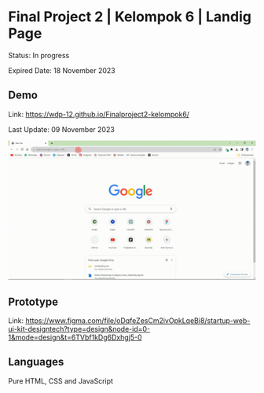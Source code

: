 # Final Project 2 | Kelompok 6 | Landig Page

Status: In progress

Expired Date: 18 November 2023

## Demo
Link: https://wdp-12.github.io/Finalproject2-kelompok6/

Last Update: 09 November 2023

![alt](https://raw.githubusercontent.com/wdp-12/Finalproject2-kelompok6/main/assets/demo.gif)

## Prototype

Link: https://www.figma.com/file/oDqfeZesCm2ivOpkLqeBi8/startup-web-ui-kit-designtech?type=design&node-id=0-1&mode=design&t=6TVbf1kDg6Dxhgj5-0

## Languages

Pure HTML, CSS and JavaScript
